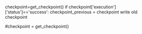 checkpoint=get_checkpoint()
if checkpoint['execution']['status']=='success':
  checkpoint_previous = checkpoint
  write old checkpoint





#checkpoint = get_checkpoint()